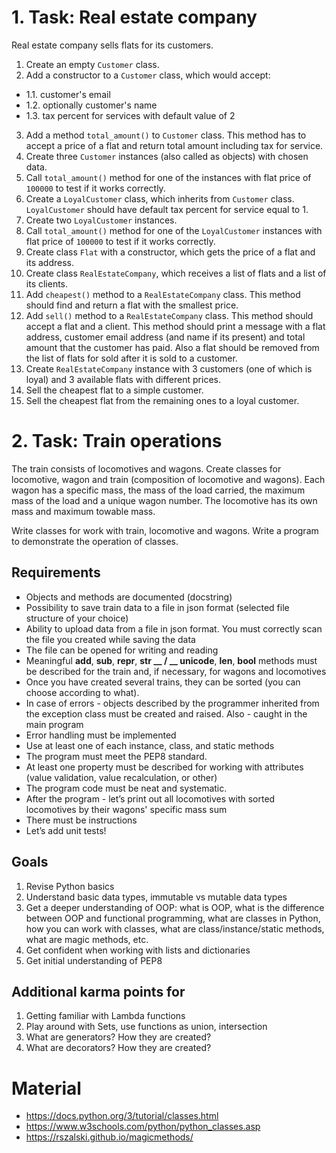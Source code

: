 # 1. Task: Real estate company
Real estate company sells flats for its customers.
1. Create an empty `Customer` class.
2. Add a constructor to a `Customer` class, which would accept:
- 1.1. customer's email
- 1.2. optionally customer's name
- 1.3. tax percent for services with default value of 2
3. Add a method `total_amount()` to `Customer` class. This method has to accept a price of a flat and return total amount including tax for service.
4. Create three `Customer` instances (also called as objects) with chosen data.
5. Call `total_amount()` method for one of the instances with flat price of `100000` to test if it works correctly.
6. Create a `LoyalCustomer` class, which inherits from `Customer` class. `LoyalCustomer` should have default tax percent for service equal to 1.
7. Create two `LoyalCustomer` instances.
8. Call `total_amount()` method for one of the `LoyalCustomer` instances with flat price of `100000` to test if it works correctly.
9. Create class `Flat` with a constructor, which gets the price of a flat and its address.
10. Create class `RealEstateCompany`, which receives a list of flats and a list of its clients.
11. Add `cheapest()` method to a `RealEstateCompany` class. This method should find and return a flat with the smallest price.
12. Add `sell()` method to a `RealEstateCompany` class. This method should accept a flat and a client. This method should print a 
message with a flat address, customer email address (and name if its present) and total amount that the customer has paid.
Also a flat should be removed from the list of flats for sold after it is sold to a customer.
11. Create `RealEstateCompany` instance with 3 customers (one of which is loyal) and 3 available flats with different prices.
12. Sell the cheapest flat to a simple customer.
13. Sell the cheapest flat from the remaining ones to a loyal customer.


# 2. Task: Train operations
The train consists of locomotives and wagons. Create classes for locomotive, wagon and train (composition of locomotive and wagons).
Each wagon has a specific mass, the mass of the load carried, the maximum mass of the load and a unique wagon number. The locomotive has its own mass and maximum towable mass.

Write classes for work with train, locomotive and wagons. Write a program to demonstrate the operation of classes.

## Requirements
- Objects and methods are documented (docstring)
- Possibility to save train data to a file in json format (selected file structure of your choice)
- Ability to upload data from a file in json format. You must correctly scan the file you created while saving the data
- The file can be opened for writing and reading
- Meaningful __add__, __sub__, __repr__, __str __ / __ unicode__, __len__, __bool__ methods must be described for the train and, if necessary, for wagons and locomotives
- Once you have created several trains, they can be sorted (you can choose according to what).
- In case of errors - objects described by the programmer inherited from the exception class must be created and raised. Also - caught in the main program
- Error handling must be implemented
- Use at least one of each instance, class, and static methods
- The program must meet the PEP8 standard.
- At least one property must be described for working with attributes (value validation, value recalculation, or other)
- The program code must be neat and systematic.
- After the program - let’s print out all locomotives with sorted locomotives by their wagons' specific mass sum
- There must be instructions
- Let’s add unit tests!

## Goals
1. Revise Python basics
2. Understand basic data types, immutable vs mutable data types
3. Get a deeper understanding of OOP: what is OOP, what is the difference between OOP and functional programming, what are classes in Python, how you can work with classes, what are class/instance/static methods, what are magic methods, etc.
4. Get confident when working with lists and dictionaries
5. Get initial understanding of PEP8

## Additional karma points for
1. Getting familiar with Lambda functions
2. Play around with Sets, use functions as union, intersection
3. What are generators? How they are created?
4. What are decorators? How they are created?

# Material
- https://docs.python.org/3/tutorial/classes.html
- https://www.w3schools.com/python/python_classes.asp
- https://rszalski.github.io/magicmethods/
